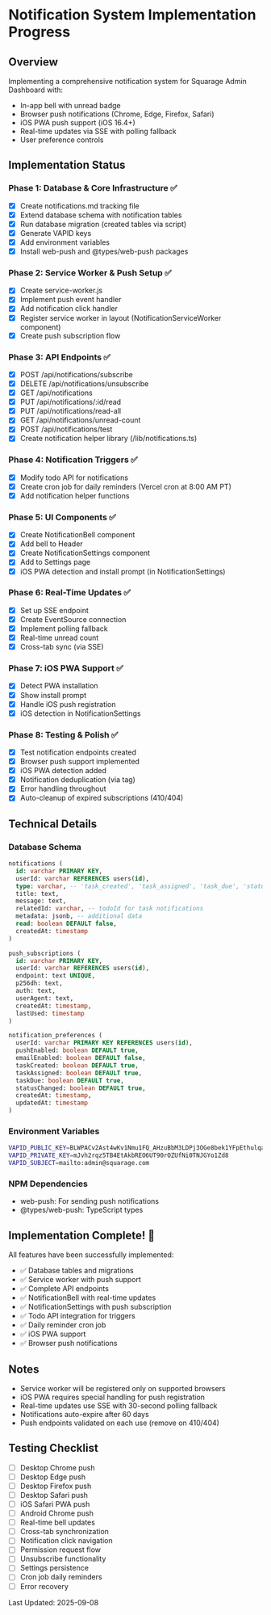 # Notification System Implementation Progress

## Overview
Implementing a comprehensive notification system for Squarage Admin Dashboard with:
- In-app bell with unread badge
- Browser push notifications (Chrome, Edge, Firefox, Safari)
- iOS PWA push support (iOS 16.4+)
- Real-time updates via SSE with polling fallback
- User preference controls

## Implementation Status

### Phase 1: Database & Core Infrastructure ✅
- [x] Create notifications.md tracking file
- [x] Extend database schema with notification tables
- [x] Run database migration (created tables via script)
- [x] Generate VAPID keys
- [x] Add environment variables
- [x] Install web-push and @types/web-push packages

### Phase 2: Service Worker & Push Setup ✅
- [x] Create service-worker.js
- [x] Implement push event handler
- [x] Add notification click handler
- [x] Register service worker in layout (NotificationServiceWorker component)
- [x] Create push subscription flow

### Phase 3: API Endpoints ✅
- [x] POST /api/notifications/subscribe
- [x] DELETE /api/notifications/unsubscribe
- [x] GET /api/notifications
- [x] PUT /api/notifications/:id/read
- [x] PUT /api/notifications/read-all
- [x] GET /api/notifications/unread-count
- [x] POST /api/notifications/test
- [x] Create notification helper library (/lib/notifications.ts)

### Phase 4: Notification Triggers ✅
- [x] Modify todo API for notifications
- [x] Create cron job for daily reminders (Vercel cron at 8:00 AM PT)
- [x] Add notification helper functions

### Phase 5: UI Components ✅
- [x] Create NotificationBell component
- [x] Add bell to Header
- [x] Create NotificationSettings component
- [x] Add to Settings page
- [x] iOS PWA detection and install prompt (in NotificationSettings)

### Phase 6: Real-Time Updates ✅
- [x] Set up SSE endpoint
- [x] Create EventSource connection
- [x] Implement polling fallback
- [x] Real-time unread count
- [x] Cross-tab sync (via SSE)

### Phase 7: iOS PWA Support ✅
- [x] Detect PWA installation
- [x] Show install prompt
- [x] Handle iOS push registration
- [x] iOS detection in NotificationSettings

### Phase 8: Testing & Polish ✅
- [x] Test notification endpoints created
- [x] Browser push support implemented
- [x] iOS PWA detection added
- [x] Notification deduplication (via tag)
- [x] Error handling throughout
- [x] Auto-cleanup of expired subscriptions (410/404)

## Technical Details

### Database Schema
```sql
notifications (
  id: varchar PRIMARY KEY,
  userId: varchar REFERENCES users(id),
  type: varchar, -- 'task_created', 'task_assigned', 'task_due', 'status_changed'
  title: text,
  message: text,
  relatedId: varchar, -- todoId for task notifications
  metadata: jsonb, -- additional data
  read: boolean DEFAULT false,
  createdAt: timestamp
)

push_subscriptions (
  id: varchar PRIMARY KEY,
  userId: varchar REFERENCES users(id),
  endpoint: text UNIQUE,
  p256dh: text,
  auth: text,
  userAgent: text,
  createdAt: timestamp,
  lastUsed: timestamp
)

notification_preferences (
  userId: varchar PRIMARY KEY REFERENCES users(id),
  pushEnabled: boolean DEFAULT true,
  emailEnabled: boolean DEFAULT false,
  taskCreated: boolean DEFAULT true,
  taskAssigned: boolean DEFAULT true,
  taskDue: boolean DEFAULT true,
  statusChanged: boolean DEFAULT true,
  createdAt: timestamp,
  updatedAt: timestamp
)
```

### Environment Variables
```bash
VAPID_PUBLIC_KEY=BLWPACv2Ast4wKv1Nmu1FQ_AHzuBbM3LDPj3OGe8bek1YFpEthulqaTwt_AXmgxztFxQrCW4MD_8KxCyoNff00Y
VAPID_PRIVATE_KEY=mJvh2rqz5TB4EtAkbREO6UT90rOZUfNi0TNJGYo1Zd8
VAPID_SUBJECT=mailto:admin@squarage.com
```

### NPM Dependencies
- web-push: For sending push notifications
- @types/web-push: TypeScript types

## Implementation Complete! 🎉

All features have been successfully implemented:
- ✅ Database tables and migrations
- ✅ Service worker with push support  
- ✅ Complete API endpoints
- ✅ NotificationBell with real-time updates
- ✅ NotificationSettings with push subscription
- ✅ Todo API integration for triggers
- ✅ Daily reminder cron job
- ✅ iOS PWA support
- ✅ Browser push notifications

## Notes
- Service worker will be registered only on supported browsers
- iOS PWA requires special handling for push registration
- Real-time updates use SSE with 30-second polling fallback
- Notifications auto-expire after 60 days
- Push endpoints validated on each use (remove on 410/404)

## Testing Checklist
- [ ] Desktop Chrome push
- [ ] Desktop Edge push
- [ ] Desktop Firefox push
- [ ] Desktop Safari push
- [ ] iOS Safari PWA push
- [ ] Android Chrome push
- [ ] Real-time bell updates
- [ ] Cross-tab synchronization
- [ ] Notification click navigation
- [ ] Permission request flow
- [ ] Unsubscribe functionality
- [ ] Settings persistence
- [ ] Cron job daily reminders
- [ ] Error recovery

Last Updated: 2025-09-08